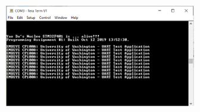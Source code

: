 ![Image of ScreenCapture](https://github.com/dayao-live/EMBSYS100---AU19/blob/master/assignment01/ScreenCapture.PNG)